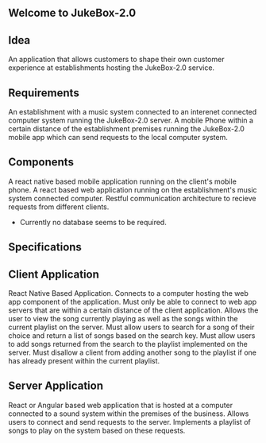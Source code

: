 Welcome to JukeBox-2.0
---

Idea
---
An application that allows customers to shape their own customer experience at establishments hosting the JukeBox-2.0 service.

Requirements
---
An establishment with a music system connected to an interenet connected computer system running the JukeBox-2.0 server.
A mobile Phone within a certain distance of the establishment premises running the JukeBox-2.0 mobile app which can send requests to the local computer system.

Components
---
A react native based mobile application running on the client's mobile phone.
A react based web application running on the establishment's music system connected computer.
Restful communication architecture to recieve requests from different clients.
* Currently no database seems to be required.

Specifications
---

Client Application
-
React Native Based Application.
Connects to a computer hosting the web app component of the application.
Must only be able to connect to web app servers that are within a certain distance of the client application.
Allows the user to view the song currently playing as well as the songs within the current playlist on the server.
Must allow users to search for a song of their choice and return a list of songs based on the search key.
Must allow users to add songs returned from the search to the playlist implemented on the server.
Must disallow a client from adding another song to the playlist if one has already present within the current playlist.

Server Application
-
React or Angular based web application that is hosted at a computer connected to a sound system within the premises of the business.
Allows users to connect and send requests to the server.
Implements a playlist of songs to play on the system based on these requests.
